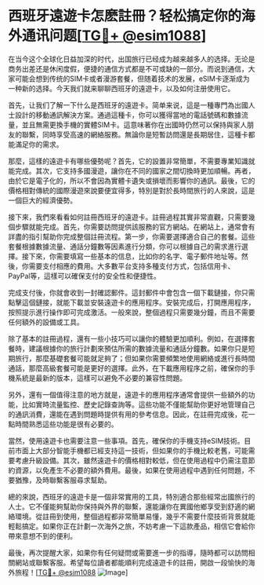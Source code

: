 # 西班牙遠遊卡怎麽註冊？轻松搞定你的海外通讯问题[[TG💪+ @esim1088](https://t.me/s/esim1088)]

在当今这个全球化日益加深的时代，出国旅行已经成为越来越多人的选择。无论是商务出差还是休闲度假，便捷的通信方式都是不可或缺的一部分。而说到通信，大家可能会想到传统的SIM卡或者漫游套餐，但随着技术的发展，eSIM卡逐渐成为一种新的选择。今天我们就来聊聊西班牙的遠遊卡，以及如何注册使用它。

首先，让我们了解一下什么是西班牙的遠遊卡。简单来说，這是一種專門為出國人士設計的移動通訊解決方案。通過這種卡，你可以獲得當地的電話號碼和數據流量，並且無需更換手機的實體SIM卡。這意味著你在出國時仍然可以保持與家人朋友的聯繫，同時享受高速的網絡服務。無論你是短暫訪問還是長期居住，這種卡都能滿足你的需求。

那麼，這樣的遠遊卡有哪些優勢呢？首先，它的設置非常簡單，不需要專業知識就能完成。其次，它支持多國漫遊，讓你在不同的國家之間切換時更加順暢。再者，由於它是電子化的，所以不會因為實體卡遺失或損壞而影響你的通訊。最後，它的價格相對傳統的國際漫遊來說要便宜得多，特別是對於長時間旅行的人來說，這是一個巨大的經濟優勢。

接下來，我們來看看如何註冊西班牙的遠遊卡。註冊過程其實非常直觀，只需要幾個步驟就能完成。首先，你需要訪問提供該服務的官方網站。在網站上，通常會有詳盡的指引幫助你完成整個註冊流程。第一步，你需要選擇適合自己的套餐。這些套餐根據數據流量、通話分鐘數等因素進行分類，你可以根據自己的需求進行選擇。接下來，你需要填寫一些基本的信息，比如你的名字、電子郵件地址等。然後，你需要支付相應的費用。大多數平台支持多種支付方式，包括信用卡、PayPal等，這樣可以確保支付的安全性和便捷性。

完成支付後，你就會收到一封確認郵件。這封郵件中會包含一個下載鏈接，你只需點擊這個鏈接，就能下載並安裝遠遊卡的應用程序。安裝完成后，打開應用程序，按照提示進行操作即可完成激活。一般來說，整個過程只需要幾分鐘，而且不需要任何額外的設備或工具。

除了基本的註冊過程，還有一些小技巧可以讓你的體驗更加順利。例如，在選擇套餐時，建議根據你的旅行計劃來預估所需的數據流量和通話分鐘數。如果你只是短期旅行，那麼基礎套餐可能就足夠了；但如果你需要頻繁地使用網絡或進行長時間通話，那麼高級套餐可能是更好的選擇。此外，在下載應用程序之前，確保你的手機系統是最新的版本，這樣可以避免不必要的兼容性問題。

另外，還有一個值得注意的地方就是，遠遊卡的應用程序通常會提供一些額外的功能，比如實時流量監控、歷史記錄查詢等。這些功能不僅能幫助你更好地管理自己的通訊消費，還能在遇到問題時提供有用的參考信息。因此，在註冊完成後，花一點時間熟悉這些功能是很有必要的。

當然，使用遠遊卡也需要注意一些事項。首先，確保你的手機支持eSIM技術。目前市面上大部分智能手機都已經支持這一技術，但如果你的手機比較老舊，可能需要考慮升級設備。其次，雖然遠遊卡的價格相對較低，但在使用過程中仍需注意節約資源，以免產生不必要的額外費用。最後，如果在使用過程中遇到任何問題，不要猶豫，及時聯繫客服尋求幫助。

總的來說，西班牙的遠遊卡是一個非常實用的工具，特別適合那些經常出國旅行的人士。它不僅能夠幫助你保持與外界的聯繫，還能讓你在異國他鄉享受到舒適的網絡環境。從註冊到使用，整個過程都非常簡單易懂，幾乎不需要什麼技術背景就能輕鬆搞定。如果你正在計劃一次海外之旅，不妨考慮一下這款產品，相信它會給你帶來意想不到的便利。

最後，再次提醒大家，如果你有任何疑問或需要進一步的指導，隨時都可以訪問相關網站或聯繫客服。希望每位讀者都能順利完成遠遊卡的註冊，開啟一段愉快的海外旅程！[[TG💪+ @esim1088](https://t.me/s/esim1088) ![Image](https://i.postimg.cc/4NQfJmqS/Snipaste-2025-05-13-00-14-12.png)]